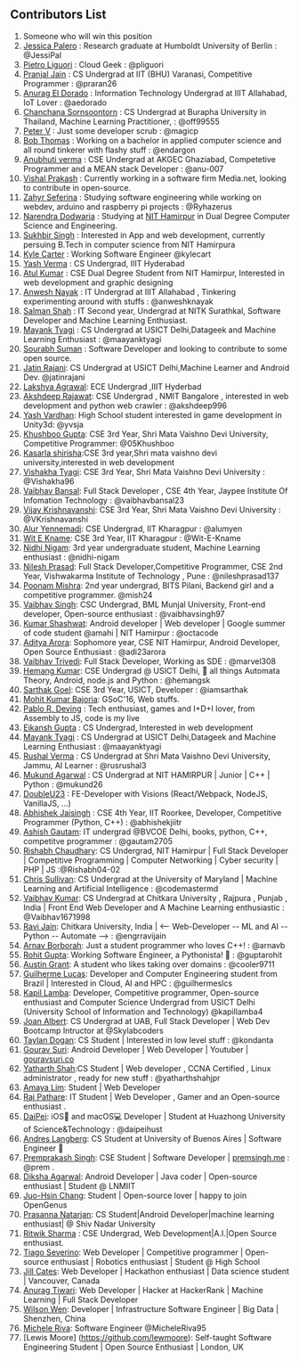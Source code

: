 ## Contributors List

1. Someone who will win this position
2. [Jessica Palero](https://github.com/JessiPal) : Research graduate at Humboldt University of Berlin : @JessiPal
3. [Pietro Liguori](https://github.com/pliguori) : Cloud Geek : @pliguori
4. [Pranjal Jain](https://github.com/praran26) : CS Undergrad at IIT (BHU) Varanasi, Competitive Programmer : @praran26
5. [Anurag El Dorado](https://github.com/aedorado) : Information Technology Undergrad at IIIT Allahabad, IoT Lover : @aedorado
6. [Chanchana Sornsoontorn](https://github.com/off99555) : CS Undergrad at Burapha University in Thailand, Machine Learning Practitioner, : @off99555
7. [Peter V](https://github.com/magicp) : Just some developer scrub : @magicp
8. [Bob Thomas](https://github.com/bob-thomas) : Working on a bachelor in applied computer science and all round tinkerer with flashy stuff : @endargon
9. [Anubhuti verma](https://github.com/anu-007) : CSE Undergrad at AKGEC Ghaziabad, Competetive Programmer and a MEAN stack Developer : @anu-007
10. [Vishal Prakash](https://github.com/vish21) : Currently working in a software firm Media.net, looking to contribute in open-source.
11. [Zahyr Seferina](https://github.com/Ryhazerus) : Studying software engineering while working on webdev, arduino and raspberry pi projects : @Ryhazerus
12. [Narendra Dodwaria](https://github.com/narendra36) : Studying at [NIT Hamirpur](http://nith.ac.in/) in Dual Degree Computer Science and Engineering.
13. [Sukhbir Singh](https://github.com/sukhbir-singh) : Interested in App and web development, currently persuing B.Tech in computer science from NIT Hamirpura
14. [Kyle Carter](https://github.com/kylec32) : Working Software Engineer @kylecart
15. [Yash Verma](https://github.com/yashvermac) : CS Undergrad, IIIT Hyderabad
16. [Atul Kumar](https://github.com/atul-kumar02) : CSE Dual Degree Student from NIT Hamirpur, Interested in web development and graphic designing
17. [Anwesh Nayak](https://github.com/anweshknayak) : IT Undergrad at IIIT Allahabad , Tinkering experimenting around with stuffs : @anweshknayak
18. [Salman Shah](https://github.com/salman-bhai) : IT Second year, Undergrad at NITK Surathkal, Software Developer and Machine Learning Enthusiast.
19. [Mayank Tyagi](https://github.com/maayanktyagi) : CS Undergrad at USICT Delhi,Datageek and Machine Learning Enthusiast : @maayanktyagi
20. [Sourabh Suman](https://github.com/sourabh1024) : Software Developer and looking to contribute to some open source.
21. [Jatin Rajani](https://github.com/jatinrajani):   CS Undergrad at USICT Delhi,Machine Learner and Android Dev. @jatinrajani
22. [Lakshya Agrawal](https://github.com/Lakshya1605): ECE Undergrad ,IIIT Hyderbad
23. [Akshdeep Rajawat](https://github.com/akshdeep996): CSE Undergrad , NMIT Bangalore , interested in web development and python web crawler : @akshdeep996
24. [Yash Vardhan](https://github.com/yvsja): High School student interested in game development in Unity3d: @yvsja
25. [Khushboo Gupta](https://github.com/05Khushboo): CSE 3rd Year, Shri Mata Vaishno Devi University, Competitive Programmer: @05Khushboo
26. [Kasarla shirisha](https://github.com/shiri04):CSE 3rd year,Shri mata vaishno devi university,interested in web development
27. [Vishakha Tyagi](https://github.com/Vishakha96): CSE 3rd Year, Shri Mata Vaishno Devi University : @Vishakha96
28. [Vaibhav Bansal](https://github.com/vaibhavbansal23): Full Stack Developer , CSE 4th Year, Jaypee Institute Of Infomation Technology : @vaibhavbansal23
29. [Vijay Krishnavanshi](https://github.com/vijaykrishnabvanshi): CSE 3rd Year, Shri Mata Vaishno Devi University : @VKrishnavanshi
30. [Alur Yennemadi](https://github.com/alumyen): CSE Undergrad, IIT Kharagpur : @alumyen
31. [Wit E Kname](https://github.com/Wit-E-Kname): CSE 3rd Year, IIT Kharagpur : @Wit-E-Kname
32. [Nidhi Nigam](https://github.com/nidhi-nigam): 3rd year undergraduate student, Machine Learning enthusiast : @nidhi-nigam
33. [Nilesh Prasad](https://github.com/nileshprasad137): Full Stack Developer,Competitive Programmer, CSE 2nd Year, Vishwakarma Institute of Technology , Pune : @nileshprasad137
34. [Poonam Mishra](https://github.com/mish24): 2nd year undergrad, BITS Pilani, Backend girl and a competitive programmer. @mish24
35. [Vaibhav Singh](https://github.com/vaibhavsingh97): CSC Undergrad, BML Munjal University, Front-end developer, Open-source enthusiast : @vaibhavsingh97
36. [Kumar Shashwat](https://github.com/octacode): Android developer | Web developer | Google summer of code student @amahi | NIT Hamirpur : @octacode
37. [Aditya Arora](https://github.com/adi23arora): Sophomore year, CSE NIT Hamirpur, Android Developer, Open Source Enthusiast : @adi23arora
38. [Vaibhav Trivedi](https://github.com/marvel308): Full Stack Developer, Working as SDE : @marvel308
39. [Hemang Kumar](https://github.com/hemangsk): CSE Undergrad @ USICT Delhi, :rocket: all things Automata Theory, Android, node.js and Python : @hemangsk
40. [Sarthak Goel](https://github.com/iamsarthak): CSE 3rd Year, USICT, Developer : @iamsarthak
41. [Mohit Kumar Bajoria](https://github.com/mbj36): GSoC'16, Web stuffs.
42. [Pablo R. Deving](https://github.com/PRDeving) : Tech enthusiast, games and I+D+I lover, from Assembly to JS, code is my live
43. [Eikansh Gupta](https://github.com/Eikansh) : CS Undergrad, Interested in web development
44. [Mayank Tyagi](https://github.com/maayanktyagi) : CS Undergrad at USICT Delhi,Datageek and Machine Learning Enthusiast : @maayanktyagi
45. [Rushal Verma](https://github.com/rusrushal13) : CS Undergrad at Shri Mata Vaishno Devi University, Jammu, AI Learner : @rusrushal3
46. [Mukund Agarwal](https://github.com/mukund26) : CS Undergrad at NIT HAMIRPUR | Junior | C++ | Python : @mukund26
47. [DoubleU23](https://github.com/DoubleU23) : FE-Developer with Visions (React/Webpack, NodeJS, VanillaJS, ...)
48. [Abhishek Jaisingh](https://github.com/abhishekjiitr) : CSE 4th Year, IIT Roorkee, Developer, Competitive Programmer (Python, C++) : @abhishekjiitr
49. [Ashish Gautam](https://github.com/gautam2705): IT undergrad @BVCOE Delhi, books, python, C++, competitve programmer : @gautam2705
50. [Rishabh Chaudhary](http://github.com/Rishabh04-02/): CS Undergrad, NIT Hamirpur | Full Stack Developer | Competitive Programming | Computer Networking | Cyber security | PHP | JS :@Rishabh04-02
51. [Chris Sullivan](https://github.com/codemastermd): CS Undergrad at the University of Maryland | Machine Learning and Artificial Intelligence : @codemastermd
52. [Vaibhav Kumar](https://github.com/Vaibhav1671998): CS Undergrad at Chitkara University , Rajpura , Punjab , India | Front End Web Developer and A Machine Learning enthusiastic : @Vaibhav1671998
53. [Ravi Jain](https://github.com/engrravijain): Chitkara University, India | <-- Web-Developer -- ML and AI -- Python -- Automate --> : @engrravijain
54. [Arnav Borborah](https://github.com/arnavb): Just a student programmer who loves C++! : @arnavb
55. [Rohit Gupta](https://github.com/guptarohit): Working Software Engineer, a Pythonista! 🐍 : @guptarohit
56. [Austin Grant](https://github.com/cooler9711): A student who likes taking over domains : @cooler9711
57. [Guilherme Lucas](https://github.com/Guilhermeslucas): Developer and Computer Engineering student from Brazil | Interested in Cloud, AI and HPC : @guilhermeslcs
58. [Kapil Lamba](https://github.com/kapillamba4): Developer, Competitive programmer, Open-source enthusiast and Computer Science Undergrad from USICT Delhi (University School of Information and Technology) @kapillamba4
59. [Joan Albert](https://github.com/jalbertsr): CS Undergrad at UAB, Full Stack Developer | Web Dev Bootcamp Intructor at @Skylabcoders  
60. [Taylan Dogan](https://github.com/kondanta): CS Student | Interested in low level stuff : @kondanta
61. [Gourav Suri](https://github.com/thegenuinegourav): Android Developer | Web Developer | Youtuber | [gouravsuri.co](https://gouravsuri.co)
62. [Yatharth Shah](https://github.com/yatharthshahjpr):CS Student | Web developer , CCNA Certified , Linux administrator , ready for new stuff : @yatharthshahjpr
63. [Amaya Lim](https://github.com/nightrainlily): Student | Web Developer
64. [Raj Pathare](https://github.com/RajPathare): IT Student | Web Developer , Gamer and an Open-source enthusiast .
65. [DaiPei](https://github.com/daipeihust): iOS📱 and macOS💻 Developer | Student at Huazhong University of Science&Technology : @daipeihust
66. [Andres Langberg](https://github.com/alangberg): CS Student at University of Buenos Aires | Software Engineer 🐔
67. [Premprakash Singh](https://github.com/PREMPRAKASHSINGH): CSE Student | Software Developer | [premsingh.me](http://premsingh.me) : @prem .
68. [Diksha Agarwal](https://github.com/Dikshaag98): Android Developer | Java coder | Open-source enthusiast | Student @ LNMIIT
69. [Juo-Hsin Chang](https://github.com/magicansk): Student |  Open-source lover  | happy to join OpenGenus
70. [Prasanna Natarjan](https://github.com/PrasannaNatarajan): CS Student|Android Developer|machine learning enthusiast| @ Shiv Nadar University
71. [Ritwik Sharma](https://github.com/ritwik12) : CSE Undergrad, Web Development|A.I.|Open Source enthusiast.
72. [Tiago Severino](https://github.com/TiagoSeverino): Web Developer | Competitive programmer | Open-source enthusiast | Robotics enthusiast | Student @ High School
73. [Jill Cates](https://github.com/topspinj): Web Developer | Hackathon enthusiast | Data science student | Vancouver, Canada
74. [Anurag Tiwari](https://github.com/t2013anurag): Web Developer | Hacker at HackerRank | Machine Learning | Full Stack Developer
75. [Wilson Wen](https://github.com/wilsonwen): Developer | Infrastructure Software Engineer | Big Data | Shenzhen, China
76. [Michele Riva](http://miiit.ch): Software Engineer @MicheleRiva95
77. [Lewis Moore] (https://github.com/lewmoore): Self-taught Software Engineering Student | Open Source Enthusiast | London, UK
